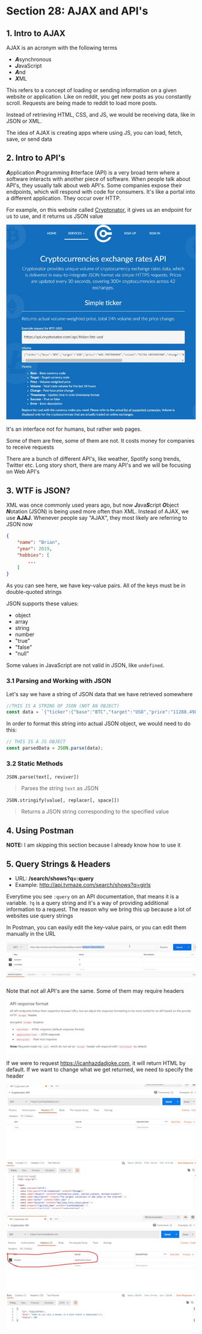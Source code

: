 # Section 28: AJAX and API's

## 1. Intro to AJAX

AJAX is an acronym with the following terms

- ***A***synchronous
- ***J***avaScript
- ***A***nd
- ***X***ML

This refers to a concept of loading or sending information on a given website or application. Like on reddit, you get new posts as you constantly scroll. Requests are being made to reddit to load more posts.

Instead of retrieving HTML, CSS, and JS, we would be receiving data, like in JSON or XML.

The idea of AJAX is creating apps where using JS, you can load, fetch, save, or send data

## 2. Intro to API's

***A***pplication ***P***rogramming ***I***nterface (API) is a very broad term where a software interacts with another piece of software. When people talk about API's, they usually talk about web API's. Some companies expose their endpoints, which will respond with code for consumers. It's like a portal into a different application. They occur over HTTP.

For example, on this website called [Cryptonator](https://www.cryptonator.com/api/), it gives us an endpoint for us to use, and it returns us JSON value

![img1](https://github.com/Brian-E-Nguyen/Web-Dev-Bootcamp-2020/blob/27-AJAX-and-APIs/27-AJAX-and-APIs/img-for-notes/img1.jpg?raw=true)

It's an interface not for humans, but rather web pages.

Some of them are free, some of them are not. It costs money for companies to receive requests

There are a bunch of different API's, like weather, Spotify song trends, Twitter etc. Long story short, there are many API's and we will be focusing on Web API's

## 3. WTF is JSON?

XML was once commonly used years ago, but now ***J***ava***S***cript ***O***bject ***N***otation (JSON) is being used more often than XML. Instead of AJAX, we use __AJAJ__. Whenever people say "AJAX", they most likely are referring to JSON now

```json
{
    "name": "Brian",
    "year": 2019,
    "hobbies": [
        ...
    ]
}
```

As you can see here, we have key-value pairs. All of the keys must be in double-quoted strings

JSON supports these values:
- object
- array
- string
- number
- "true"
- "false"
- "null"

Some values in JavaScript are not valid in JSON, like `undefined`.

### 3.1 Parsing and Working with JSON

Let's say we have a string of JSON data that we have retrieved somewhere

```js
//THIS IS A STRING OF JSON (NOT AN OBJECT)
const data = `{"ticker":{"base":"BTC","target":"USD","price":"11288.49813464","volume":"91769.69699773","change":"-46.29462447"},"timestamp":1596510482,"success":true,"error":""}`
```

In order to format this string into actual JSON object, we would need to do this:

```js
// THIS IS A JS OBJECT
const parsedData = JSON.parse(data);
```

### 3.2 Static Methods

`JSON.parse(text[, reviver])`

> Parses the string `text` as JSON

`JSON.stringify(value[, replacer[, space]])`

> Returns a JSON string corresponding to the specified value

## 4. Using Postman

**NOTE:** I am skipping this section because I already know how to use it

## 5. Query Strings & Headers

- URL: **/search/shows?q=:query**
- Example: http://api.tvmaze.com/search/shows?q=girls

Everytime you see `:query` on an API documentation, that means it is a variable. `?q` is a query string and it's a way of providing additional information to a request. The reason why we bring this up because a lot of websites use query strings

In Postman, you can easily edit the key-value pairs, or you can edit them manually in the URL

![img2](https://github.com/Brian-E-Nguyen/Web-Dev-Bootcamp-2020/blob/27-AJAX-and-APIs/27-AJAX-and-APIs/img-for-notes/img2.jpg?raw=true)

Note that not all API's are the same. Some of them may require headers

![img3](https://github.com/Brian-E-Nguyen/Web-Dev-Bootcamp-2020/blob/27-AJAX-and-APIs/27-AJAX-and-APIs/img-for-notes/img3.jpg?raw=true)

If we were to request https://icanhazdadjoke.com, it will return HTML by default. If we want to change what we get returned, we need to specify the header

![img4](https://github.com/Brian-E-Nguyen/Web-Dev-Bootcamp-2020/blob/27-AJAX-and-APIs/27-AJAX-and-APIs/img-for-notes/img4.jpg?raw=true)

![img5](https://github.com/Brian-E-Nguyen/Web-Dev-Bootcamp-2020/blob/27-AJAX-and-APIs/27-AJAX-and-APIs/img-for-notes/img5.jpg?raw=true)